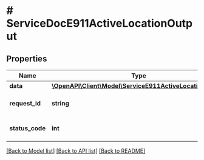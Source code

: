 # # ServiceDocE911ActiveLocationOutput

## Properties

Name | Type | Description | Notes
------------ | ------------- | ------------- | -------------
**data** | [**\OpenAPI\Client\Model\ServiceE911ActiveLocationOutput**](ServiceE911ActiveLocationOutput.md) |  | [optional]
**request_id** | **string** | Unique id for each request | [optional]
**status_code** | **int** | HTTP response status code | [optional]

[[Back to Model list]](../../README.md#models) [[Back to API list]](../../README.md#endpoints) [[Back to README]](../../README.md)
